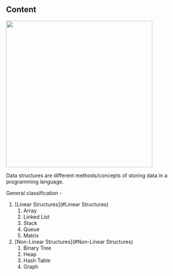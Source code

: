 ## Content
<img src="https://octodex.github.com/images/privateinvestocat.jpg" width="400" height="400">

Data structures are different methods/concepts of storing data in a programming language.

General classification - 
1. [Linear Structures](#Linear Structures)
    1. Array
    2. Linked List
    3. Stack
    4. Queue
    5. Matrix
2. [Non-Linear Structures](#Non-Linear Structures)
    1. Binary Tree
    2. Heap
    3. Hash Table
    4. Graph
